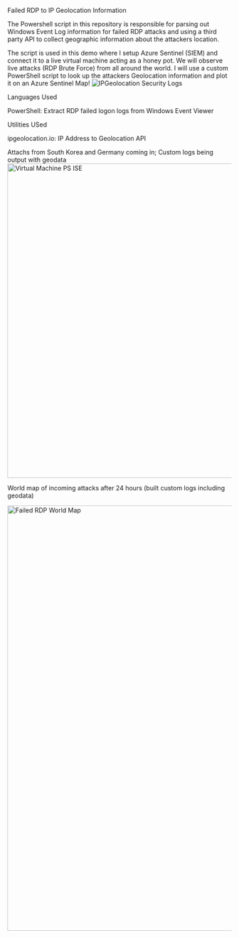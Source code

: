 Failed RDP to IP Geolocation Information


The Powershell script in this repository is responsible for parsing out Windows Event Log information for failed RDP attacks and using a third party API to collect geographic information about the attackers location.

The script is used in this demo where I setup Azure Sentinel (SIEM) and connect it to a live virtual machine acting as a honey pot. We will observe live attacks (RDP Brute Force) from all around the world. I will use a custom PowerShell script to look up the attackers Geolocation information and plot it on an Azure Sentinel Map!
![IPGeolocation Security Logs](https://github.com/7nani-x/Sentinel-Lab/assets/157913408/37d1a644-d6c9-458d-9381-ec861ecca517)


Languages Used

PowerShell: Extract RDP failed logon logs from Windows Event Viewer

Utilities USed

ipgeolocation.io: IP Address to Geolocation API

Attachs from South Korea and Germany coming in; Custom logs being output with geodata
<img width="707" alt="Virtual Machine PS ISE" src="https://github.com/7nani-x/Sentinel-Lab/assets/157913408/97982173-a935-4f0d-af9b-ea512374a8e0">


World map of incoming attacks after 24 hours (built custom logs including geodata)

<img width="956" alt="Failed RDP World Map" src="https://github.com/7nani-x/Sentinel-Lab/assets/157913408/3d11528d-085c-4c9e-914c-9b8ad60ee376">
